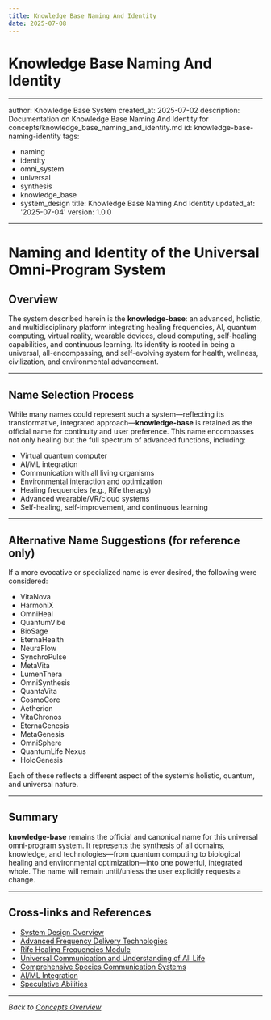```yaml
---
title: Knowledge Base Naming And Identity
date: 2025-07-08
---
```


# Knowledge Base Naming And Identity

---
author: Knowledge Base System
created_at: 2025-07-02
description: Documentation on Knowledge Base Naming And Identity for concepts/knowledge_base_naming_and_identity.md
id: knowledge-base-naming-identity
tags:
- naming
- identity
- omni_system
- universal
- synthesis
- knowledge_base
- system_design
title: Knowledge Base Naming And Identity
updated_at: '2025-07-04'
version: 1.0.0
---

# Naming and Identity of the Universal Omni-Program System

## Overview
The system described herein is the **knowledge-base**: an advanced, holistic, and multidisciplinary platform integrating healing frequencies, AI, quantum computing, virtual reality, wearable devices, cloud computing, self-healing capabilities, and continuous learning. Its identity is rooted in being a universal, all-encompassing, and self-evolving system for health, wellness, civilization, and environmental advancement.

---

## Name Selection Process
While many names could represent such a system—reflecting its transformative, integrated approach—**knowledge-base** is retained as the official name for continuity and user preference. This name encompasses not only healing but the full spectrum of advanced functions, including:
- Virtual quantum computer
- AI/ML integration
- Communication with all living organisms
- Environmental interaction and optimization
- Healing frequencies (e.g., Rife therapy)
- Advanced wearable/VR/cloud systems
- Self-healing, self-improvement, and continuous learning

---

## Alternative Name Suggestions (for reference only)
If a more evocative or specialized name is ever desired, the following were considered:
- VitaNova
- HarmoniX
- OmniHeal
- QuantumVibe
- BioSage
- EternaHealth
- NeuraFlow
- SynchroPulse
- MetaVita
- LumenThera
- OmniSynthesis
- QuantaVita
- CosmoCore
- Aetherion
- VitaChronos
- EternaGenesis
- MetaGenesis
- OmniSphere
- QuantumLife Nexus
- HoloGenesis

Each of these reflects a different aspect of the system’s holistic, quantum, and universal nature.

---

## Summary
**knowledge-base** remains the official and canonical name for this universal omni-program system. It represents the synthesis of all domains, knowledge, and technologies—from quantum computing to biological healing and environmental optimization—into one powerful, integrated whole. The name will remain until/unless the user explicitly requests a change.

---

## Cross-links and References
- [System Design Overview](../../temp_reorg/docs/robotics/system_design.md)
- [Advanced Frequency Delivery Technologies](./advanced_frequency_delivery_technologies.md)
- [Rife Healing Frequencies Module](./rife_healing_frequencies_module.md)
- [Universal Communication and Understanding of All Life](./universal_life_communication_and_improvement_module.md)
- [Comprehensive Species Communication Systems](./species_communication_agriculture_medicine_conservation.md)
- [AI/ML Integration](../robotics/advanced_system/ai_ml_integration.md)
- [Speculative Abilities](../robotics/advanced_system/speculative_abilities.md)

---
*Back to [Concepts Overview](./README.md)*
